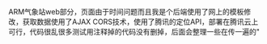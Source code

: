 ARM气象站web部分，页面由于时间问题而且我是个后端使用了网上的模板修改，获取数据使用了AJAX CORS技术，使用了腾讯的定位API，部署在腾讯云上可行，代码很乱很多测试用注释掉的代码没有删掉，后面会整理一些在传一遍的"
